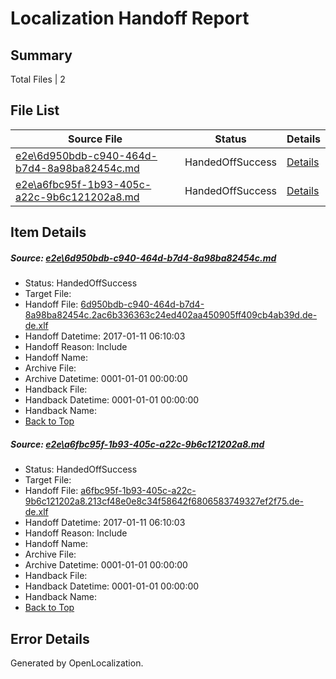 # <a name='report-top'></a> Localization Handoff Report

## Summary
 Total Files | 2

## File List
 Source File | Status | Details 
 ----------- | ------ | ------- 
 [e2e\6d950bdb-c940-464d-b7d4-8a98ba82454c.md](https://github.com/OpenLocalizationTestOrg/ol-test0/blob/45f44115624646a44c74e88aca611ff131679210/e2e/6d950bdb-c940-464d-b7d4-8a98ba82454c.md) | HandedOffSuccess | [Details](#4de2ef96055c65dc707e0635c4862c2725550ad51)
 [e2e\a6fbc95f-1b93-405c-a22c-9b6c121202a8.md](https://github.com/OpenLocalizationTestOrg/ol-test0/blob/45f44115624646a44c74e88aca611ff131679210/e2e/a6fbc95f-1b93-405c-a22c-9b6c121202a8.md) | HandedOffSuccess | [Details](#e6f06f5be8bce0cdf02fc8d1f7bcbd75ed5a79722)

## Item Details
##### <a name='4de2ef96055c65dc707e0635c4862c2725550ad51'></a> Source: [e2e\6d950bdb-c940-464d-b7d4-8a98ba82454c.md](https://github.com/OpenLocalizationTestOrg/ol-test0/blob/45f44115624646a44c74e88aca611ff131679210/e2e/6d950bdb-c940-464d-b7d4-8a98ba82454c.md)
* Status: HandedOffSuccess
* Target File: 
* Handoff File: [6d950bdb-c940-464d-b7d4-8a98ba82454c.2ac6b336363c24ed402aa450905ff409cb4ab39d.de-de.xlf](https://github.com/OpenLocalizationTestOrg/ol-test0-handoff/blob/4afaeea8aabe333a58325b9e830308083669a557/ol-handoff/OpenLocalizationTestOrg/ol-test0-dede/shujia/ht/6d950bdb-c940-464d-b7d4-8a98ba82454c.2ac6b336363c24ed402aa450905ff409cb4ab39d.de-de.xlf)
* Handoff Datetime: 2017-01-11 06:10:03
* Handoff Reason: Include
* Handoff Name: 
* Archive File: 
* Archive Datetime: 0001-01-01 00:00:00
* Handback File: 
* Handback Datetime: 0001-01-01 00:00:00
* Handback Name: 
* [Back to Top](#report-top)

##### <a name='e6f06f5be8bce0cdf02fc8d1f7bcbd75ed5a79722'></a> Source: [e2e\a6fbc95f-1b93-405c-a22c-9b6c121202a8.md](https://github.com/OpenLocalizationTestOrg/ol-test0/blob/45f44115624646a44c74e88aca611ff131679210/e2e/a6fbc95f-1b93-405c-a22c-9b6c121202a8.md)
* Status: HandedOffSuccess
* Target File: 
* Handoff File: [a6fbc95f-1b93-405c-a22c-9b6c121202a8.213cf48e0e8c34f58642f6806583749327ef2f75.de-de.xlf](https://github.com/OpenLocalizationTestOrg/ol-test0-handoff/blob/4afaeea8aabe333a58325b9e830308083669a557/ol-handoff/OpenLocalizationTestOrg/ol-test0-dede/shujia/ht/a6fbc95f-1b93-405c-a22c-9b6c121202a8.213cf48e0e8c34f58642f6806583749327ef2f75.de-de.xlf)
* Handoff Datetime: 2017-01-11 06:10:03
* Handoff Reason: Include
* Handoff Name: 
* Archive File: 
* Archive Datetime: 0001-01-01 00:00:00
* Handback File: 
* Handback Datetime: 0001-01-01 00:00:00
* Handback Name: 
* [Back to Top](#report-top)


## Error Details

Generated by OpenLocalization.
